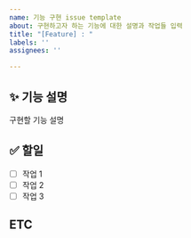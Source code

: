 ```yaml
---
name: 기능 구현 issue template
about: 구현하고자 하는 기능에 대한 설명과 작업들 입력
title: "[Feature] : "
labels: ''
assignees: ''

---
```


## ✨ 기능 설명

구현할 기능 설명

## ✅ 할일

- [ ] 작업 1
- [ ] 작업 2
- [ ] 작업 3

## ETC